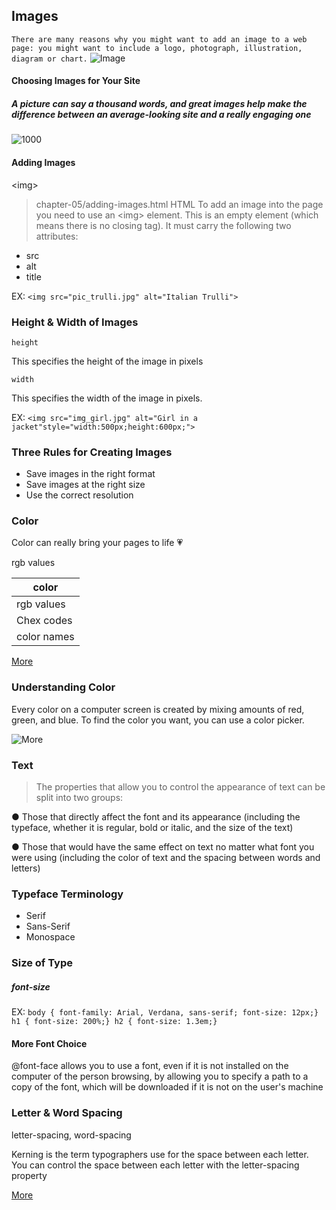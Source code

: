 ## Images
`There are many reasons why you might want to add an image to a web page: you might want to include a logo, photograph, illustration, diagram or chart.`
![Image](https://www.progressivekids.us/wp-content/uploads/2019/02/HTML5logo.png)

#### Choosing Images for Your Site

##### A picture can say a thousand words, and great images help make the difference between an average-looking site and a really engaging one

![1000](https://cdn.shopify.com/s/files/1/0510/2406/8794/products/1000words_530x@2x.png?v=1607353663)

#### Adding Images

\<img>
> chapter-05/adding-images.html HTML
To add an image into the page
you need to use an \<img>
element. This is an empty
element (which means there is
no closing tag). It must carry the
following two attributes:

- src
- alt
- title

EX: `<img src="pic_trulli.jpg" alt="Italian Trulli">`

### Height & Width of Images
 
 `height`

This specifies the height of the image in pixels

`width`

This specifies the width of the image in pixels.

EX: `<img src="img_girl.jpg" alt="Girl in a jacket"style="width:500px;height:600px;">` 


### Three Rules for Creating Images

- Save images in the right format
- Save images at the right size
- Use the correct resolution

### Color

Color can really bring your pages to life :heartpulse:

rgb values

color  | 
------------ | 
rgb values |
Chex codes | 
color names | 
[More](https://cdn.shopify.com/s/files/1/0510/2406/8794/products/1000words_530x@2x.png?v=1607353663)

### Understanding Color

Every color on a computer screen is created by mixing amounts of red,
green, and blue. To find the color you want, you can use a color picker.

![More](https://upload.wikimedia.org/wikipedia/commons/a/ae/RYB.png)


### Text

> The properties that allow you to control the appearance of text can be split into two groups:

● Those that directly affect the font and its appearance
(including the typeface, whether it is regular, bold or italic,
and the size of the text)

● Those that would have the same effect on text no matter
what font you were using (including the color of text and
the spacing between words and letters)


### Typeface Terminology

- Serif
- Sans-Serif
- Monospace

### Size of Type
##### font-size
EX:
`body {
font-family: Arial, Verdana, sans-serif;
font-size: 12px;}
h1 {
font-size: 200%;}
h2 {
font-size: 1.3em;}`

#### More Font Choice

@font-face allows you to use a font, even if it is not installed on the computer of the person browsing, by allowing you to specify a path to a copy of the font, which will be downloaded if it is not on the user's machine


### Letter & Word Spacing

letter-spacing, word-spacing 

Kerning is the term typographers use for the space between each letter. You can control the space between each letter with the letter-spacing property


[More](https://www.w3schools.com/html/default.asp)
